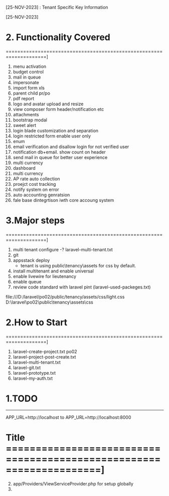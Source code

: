 [25-NOV-2023] : Tenant Specific Key Information


[25-NOV-2023]

# 2. Functionality Covered 
====================================================================]
1. menu activation
2. budget control
2. mail in queue
3. impersonate
4. import form xls
5. parent child pr/po
6. pdf report
7. logo and avatar upload and resize
8. view composer form header/notification etc
9. attachments
10. bootstrap modal
11. sweet alert
12. login blade customization and separation
13. login restricted form enable user only
14. enum
15. email verification and disallow login for not verified user
16. notification db+email. show count on header
17. send mail in queue for better user experience
18. multi currency
19. dashboard
20. multi currency
21. AP rate auto collection
22. proejct cost tracking
23. notify system on error
24. auto accounting genratsion
25. fale base dintegrtison iwth core accoung system


# 3.Major steps 
====================================================================]
1. multi tenant configure -? laravel-multi-tenant.txt
2. git 
3. appsstack deploy
	- tenant is using public\tenancy\assets for css by default. 
4. install multitenant and enable universal
5. enable livewire for lieutenancy
6. enable queue
7. review code standard with laravel pint (laravel-used-packeges.txt)


file:///D:/laravel/po02/public/tenancy/assets/css/light.css
D:\laravel\po02\public\tenancy\assets\css

# 2.How to Start 
====================================================================]
1. laravel-create-project.txt po02
2. laravel-project-post-create.txt
2. laravel-multi-tenant.txt
3. laravel-git.txt
4. laravel-prototype.txt 
5. laravel-my-auth.txt


# 1.TODO
--------------------------------------------
APP_URL=http://localhost
to
APP_URL=http://localhost:8000


# Title ====================================================================]
2. app/Providers/ViewServiceProvider.php for setup globally
3.
